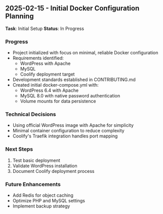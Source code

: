 ## 2025-02-15 - Initial Docker Configuration Planning

**Task**: Initial Setup
**Status**: In Progress

### Progress
- Project initialized with focus on minimal, reliable Docker configuration
- Requirements identified:
  - WordPress with Apache
  - MySQL
  - Coolify deployment target
- Development standards established in CONTRIBUTING.md
- Created initial docker-compose.yml with:
  - WordPress 6.4 with Apache
  - MySQL 8.0 with native password authentication
  - Volume mounts for data persistence

### Technical Decisions
- Using official WordPress image with Apache for simplicity
- Minimal container configuration to reduce complexity
- Coolify's Traefik integration handles port mapping

### Next Steps
1. Test basic deployment
2. Validate WordPress installation
3. Document Coolify deployment process

### Future Enhancements
- Add Redis for object caching
- Optimize PHP and MySQL settings
- Implement backup strategy